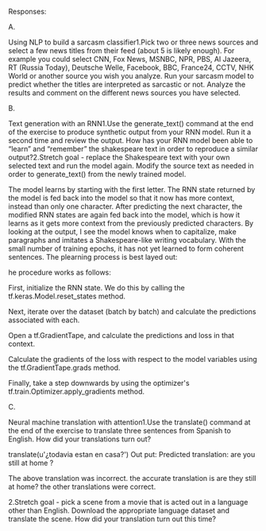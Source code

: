 Responses:

A.

Using NLP to build a sarcasm classifier1.Pick two or three news sources and select a few news titles from their feed (about 5 is likely enough).  For example you could select CNN, Fox News, MSNBC, NPR, PBS, Al Jazeera, RT (Russia Today), Deutsche Welle, Facebook, BBC, France24, CCTV, NHK World or another source you wish you analyze.  Run your sarcasm model to predict whether the titles are interpreted as sarcastic or not.  Analyze the results and comment on the different news sources you have selected.

B.

Text generation with an RNN1.Use the generate_text() command at the end of the exercise to produce synthetic output from your RNN model.  Run it a second time and review the output.  How has your RNN model been able to “learn” and “remember” the shakespeare text in order to reproduce a similar output?2.Stretch goal - replace the Shakespeare text with your own selected text and run the model again.  Modify the source text as needed in order to generate_text() from the newly trained model.

The model learns by starting with the first letter. The RNN state returned by the model is fed back into the model so that it now has more context, instead than only one character. After predicting the next character, the modified RNN states are again fed back into the model, which is how it learns as it gets more context from the previously predicted characters. By looking at the output, I  see the model knows when to capitalize, make paragraphs and imitates a Shakespeare-like writing vocabulary. With the small number of training epochs, it has not yet learned to form coherent sentences. The plearning process is best layed out:

he procedure works as follows:

First, initialize the RNN state. We do this by calling the tf.keras.Model.reset_states method.

Next, iterate over the dataset (batch by batch) and calculate the predictions associated with each.

Open a tf.GradientTape, and calculate the predictions and loss in that context.

Calculate the gradients of the loss with respect to the model variables using the tf.GradientTape.grads method.

Finally, take a step downwards by using the optimizer's tf.train.Optimizer.apply_gradients method.

C.

Neural machine translation with attention1.Use the translate() command at the end of the exercise to translate three sentences from Spanish to English.  How did your translations turn out?

translate(u'¿todavia estan en casa?') Out put: Predicted translation: are you still at home ? <end> 
  
  The above translation was incorrect. the accurate translation is are they still at home? the other translations were correct.  


2.Stretch goal - pick a scene from a movie that is acted out in a language other than English. Download the appropriate language dataset and translate the scene.  How did your translation turn out this time?  
